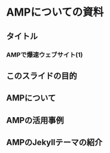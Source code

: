 AMPについての資料
=============

## タイトル

### AMPで爆速ウェブサイト(1)

## このスライドの目的
## AMPについて
## AMPの活用事例
## AMPのJekyllテーマの紹介
